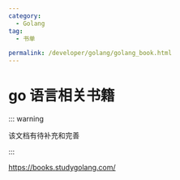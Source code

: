 ```yaml
---
category:
  - Golang
tag:
  - 书单

permalink: /developer/golang/golang_book.html
---
```


# go 语言相关书籍

::: warning

该文档有待补充和完善

:::

https://books.studygolang.com/

